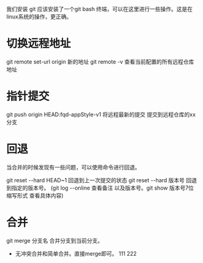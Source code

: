 我们安装 git 应该安装了一个git bash 终端，可以在这里进行一些操作。这是在linux系统的操作，更正确。

# 切换远程地址
git remote set-url origin 新的地址
git remote -v  查看当前配置的所有远程仓库地址

# 指针提交
git push origin HEAD:fqd-appStyle-v1  将远程最新的提交 提交到远程仓库的xx分支

# 回退
当合并的时候发现有一些问题，可以使用命令进行回退。

git reset --hard HEAD~1 回退到上一次提交的状态
git reset --hard 版本号 回退到指定的版本号。  (git log --online 查看备注 以及版本号。git show 版本号7位缩写形式 查看具体内容)

# 合并
git merge 分支名  合并分支到当前分支。
- 无冲突合并和简单合并。直接merge即可。
111
222